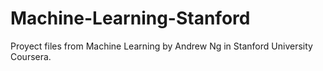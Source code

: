 # Machine-Learning-Stanford
Proyect files from Machine Learning by Andrew Ng in Stanford University Coursera.
